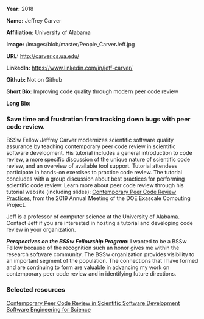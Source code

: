 **Year:** 2018

**Name:** Jeffrey Carver

**Affiliation:** University of Alabama

**Image:** /images/blob/master/People_CarverJeff.jpg

**URL:** http://carver.cs.ua.edu/

**LinkedIn:** https://www.linkedin.com/in/jeff-carver/

**Github:** Not on Github

**Short Bio:** Improving code quality through modern peer code review  

**Long Bio:** 
### Save time and frustration from tracking down bugs with peer code review.
BSSw Fellow Jeffrey Carver modernizes scientific software quality assurance by teaching contemporary peer code review in scientific software development. His tutorial includes a general introduction to code review, a more specific discussion of the unique nature of scientific code review, and an overview of available tool support. Tutorial attendees participate in hands-on exercises to practice code review. The tutorial concludes with a group discussion about best practices for performing scientific code review. Learn more about peer code review through his tutorial website (including slides): <a href="https://se4science.org/tutorials/ECP19/"> Contemporary Peer Code Review Practices</a>, from the 2019 Annual Meeting of the DOE Exascale Computing Project. 

Jeff is a professor of computer science at the University of Alabama. Contact Jeff if you are interested in hosting a tutorial and developing code review in your organization.

***Perspectives on the BSSw Fellowship Program:*** I wanted to be a BSSw Fellow because of the recognition such an honor gives me within the research software community. The BSSw organization provides visibility to an important segment of the population. The connections that I have formed and are continuing to form are valuable in advancing my work on contemporary peer code review and in identifying future directions.

### Selected resources
<a href="https://bssw.io/events/contemporary-peer-code-review-in-scientific-software-development-escience-2018-tutorial" class="link-row">Contemporary Peer Code Review in Scientific Software Development</a>
<a href="https://bssw.io/items/software-engineering-for-science-se4science/" class="link-row">Software Engineering for Science</a>
